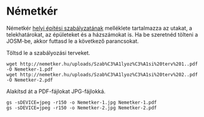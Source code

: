 # Németkér

Németkér [helyi építési szabályzatának](http://nemetker.hu/helyi_epitesi_szabalyzat) melléklete tartalmazza az utakat, a telekhatárokat, az épületeket és a házszámokat is. Ha be szeretnéd tölteni a JOSM-be, akkor futtasd le a következő parancsokat.

Töltsd le a szabályozási terveket.

```
wget http://nemetker.hu/uploads/Szab%C3%A1lyoz%C3%A1si%20terv%201..pdf -O Nemetker-1.pdf
wget http://nemetker.hu/uploads/Szab%C3%A1lyoz%C3%A1si%20terv%202..pdf -O Nemetker-2.pdf
```

Alakítsd át a PDF-fájlokat JPG-fájlokká.

```
gs -sDEVICE=jpeg -r150 -o Nemetker-1.jpg Nemetker-1.pdf
gs -sDEVICE=jpeg -r150 -o Nemetker-2.jpg Nemetker-2.pdf
```
